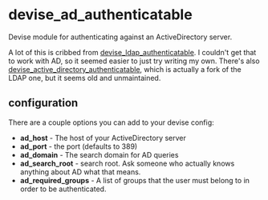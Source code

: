 devise_ad_authenticatable
=========================

Devise module for authenticating against an ActiveDirectory server.

A lot of this is cribbed from [devise_ldap_authenticatable](https://github.com/cschiewek/devise_ldap_authenticatable).
I couldn't get that to work with AD, so it seemed easier to just try writing my own.
There's also [devise_active_directory_authenticatable](https://github.com/ajrkerr/devise_active_directory_authenticatable),
which is actually a fork of the LDAP one, but it seems old and unmaintained.


configuration
-------------

There are a couple options you can add to your devise config:

- **ad_host** - The host of your ActiveDirectory server
- **ad_port** - the port (defaults to 389)
- **ad_domain** - The search domain for AD queries
- **ad_search_root** - search root. Ask someone who actually knows anything about AD what that means.
- **ad_required_groups** - A list of groups that the user must belong to in order to be authenticated.
